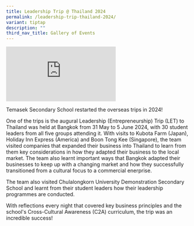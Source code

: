```yaml
---
title: Leadership Trip @ Thailand 2024
permalink: /leadership-trip-thailand-2024/
variant: tiptap
description: ""
third_nav_title: Gallery of Events
---
```

<p></p>
<div class="iframe-wrapper">
<iframe allowfullscreen="true" frameborder="0" src="https://www.youtube.com/embed/vPWxIkmD--Y?si=qb0NAQcXLL6rexl4"></iframe>
</div>
<p>Temasek Secondary School restarted the overseas trips in 2024!</p>
<p>One of the trips is the augural Leadership (Entrepreneurship) Trip (LET)
to Thailand was held at Bangkok from 31 May to 5 June 2024, with 30 student
leaders from all five groups attending it. With visits to Kubota Farm (Japan),
Holiday Inn Express (America) and Boon Tong Kee (Singapore), the team visited
companies that expanded their business into Thailand to learn from them
key considerations in how they adapted their business to the local market.
The team also learnt important ways that Bangkok adapted their businesses
to keep up with a changing market and how they successfully transitioned
from a cultural focus to a commercial enerprise.</p>
<p>The team also visited Chulalongkorn University Demonstration Secondary
School and learnt from their student leaders how their leadership programmes
are conducted.</p>
<p>With reflections every night that covered key business principles and
the school's Cross-Cultural Awareness (C2A) curriculum, the trip was an
incredible success!</p>